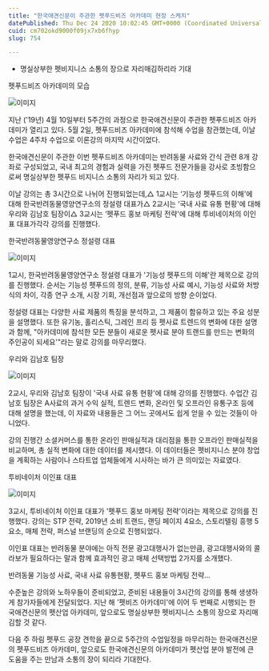 ```yaml
---
title: "한국애견신문이 주관한 펫푸드비즈 아카데미 현장 스케치"
datePublished: Thu Dec 24 2020 10:02:45 GMT+0000 (Coordinated Universal Time)
cuid: cm702okd9000f09jx7xb6fhyp
slug: 754

---
```



- 명실상부한 펫비지니스 소통의 장으로 자리매김하리라 기대

펫푸드비즈 아카데미의 모습

![이미지](https://cdn.hashnode.com/res/hashnode/image/upload/v1739253583454/eac40f4d-4490-4da0-b6ee-6830cd99c7f3.jpeg)

지난 ('19년) 4월 10일부터 5주간의 과정으로 한국애견신문이 주관한 펫푸드비즈 아카데미가 열리고 있다. 5월 2일, 펫푸드비즈 아카데미에 참석해 수업을 참관했는데, 이날 수업은 4주차 수업으로 이론강의 마지막 시간이었다.

한국애견신문이 주관한 이번 펫푸드비즈 아카데미는 반려동물 사료와 간식 관련 8개 강좌로 구성되었고, 국내 최고의 경험과 실력을 가진 펫푸드 전문가들을 강사로 초빙함으로써 명실상부한 펫푸드 비지니스 소통의 자리가 되고 있다.

이날 강의는 총 3시간으로 나뉘어 진행되었는데,△ 1교시는 ‘기능성 펫푸드의 이해'에 대해 한국반려동물영양연구소의 정설령 대표가△ 2교시는 ‘국내 사료 유통 현황'에 대해 우리와 김남호 팀장이△ 3교시는 ‘펫푸드 홍보 마케팅 전략'에 대해 투비네이처의 이인표 대표가각각 강의를 진행했다.

한국반려동물영양연구소 정설령 대표

![이미지](https://cdn.hashnode.com/res/hashnode/image/upload/v1739253585565/9b7b6084-50a5-46be-921a-d9ba5db1d7f6.jpeg)

1교시, 한국반려동물영양연구소 정설령 대표가 '기능성 펫푸드의 이해'란 제목으로 강의를 진행했다. 순서는 기능성 펫푸드의 정의, 분류, 기능성 사료 예시, 기능성 사료와 처방식의 차이, 각종 연구 소개, 시장 기회, 개선점과 앞으로의 방향 순이었다.

정설령 대표는 다양한 사료 제품의 특징을 분석하고, 그 제품이 함유하고 있는 주요 성분을 설명했다. 또한 유기농, 홀리스틱, 그레인 프리 등 펫사료 트렌드의 변화에 대한 설명과 함께, "아카데미에 참석한 모든 분들이 새로운 펫사료 분야 트랜드를 만드는 변화의 주인공이 되세요'"라는 말로 강의를 마무리했다.

우리와 김남호 팀장

![이미지](https://cdn.hashnode.com/res/hashnode/image/upload/v1739253587576/60f9ab56-1d9f-4c81-9418-a4e634e3dd59.jpeg)

2교시, 우리와 김남호 팀장이 '국내 사료 유통 현황'에 대해 강의를 진행했다. 수업간 김남호 팀장은 A사료의 과거 수익 실적, 트렌드 변화, 온라인 및 오프라인 유통구조 등에 대해 설명을 했는데, 이 자료와 내용들은 그 어느 곳에서도 쉽게 얻을 수 있는 것들이 아니었다.

강의 진행간 소셜커머스를 통한 온라인 판매실적과 대리점을 통한 오프라인 판매실적을 비교하며, 총 실적 변화에 대한 데이터를 제시했다. 이 데이터들은 펫비지니스 분야 창업을 계획하는 사람이나 스타트업 업체들에게 시사하는 바가 큰 의미있는 자료였다.

투비네이처 이인표 대표

![이미지](https://cdn.hashnode.com/res/hashnode/image/upload/v1739253589943/a6326ff9-a3dc-4f4a-9383-47a38cff46f8.jpeg)

3교시, 투비네이처 이인표 대표가 '펫푸드 홍보 마케팅 전략'이라는 제목으로 강의를 진행했다. 강의는 STP 전략, 2019년 소비 트랜드, 랜딩 페이지 4요소, 스토리텔링 흥행 5요소, 매체 전략, 퍼스널 브랜딩의 순으로 진행되었다.

이인표 대표는 반려동물 분야에는 아직 전문 광고대행사가 없는만큼, 광고대행사와의 콜라보가 필요하다는 말과 함께 효과적인 광고 매체 선택방법 2가지를 소개했다.

반려동물 기능성 사료, 국내 사료 유통현황, 펫푸드 홍보 마케팅 전략...

수준높은 강의와 노하우들이 준비되었고, 준비된 내용들이 3시간의 강의를 통해 생생하게 참가자들에게 전달되었다. 지난 해 '펫비즈 아카데미'에 이어 두 번째로 시행되는 한국애견신문의 펫산업 아카데미, 앞으로도 명실상부한 펫비지니스 소통의 장으로 자리매김할 것 같다.

다음 주 하림 펫푸드 공장 견학을 끝으로 5주간의 수업일정을 마무리하는 한국애견신문의 펫푸드비즈 아카데미, 앞으로도 한국애견신문의 아카데미가 펫산업 분야 발전에 큰 도움을 주는 만남과 소통의 장이 되리라 기대한다.